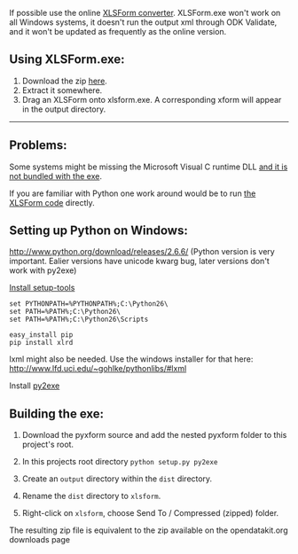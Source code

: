 If possible use the online [XLSForm converter](http://opendatakit.org/use/xlsform/).
XLSForm.exe won't work on all Windows systems, it doesn't run the output xml through ODK Validate, and it won't be updated as frequently as the online version.

Using XLSForm.exe:
------------------
1. Download the zip [here](http://opendatakit.org/downloads/download-info/xlsform-for-windows/).
2. Extract it somewhere.
3. Drag an XLSForm onto xlsform.exe. A corresponding xform will appear in the output directory.

___________________________________


Problems:
---------

Some systems might be missing the Microsoft Visual C runtime DLL [and it is not bundled with the exe](http://www.py2exe.org/index.cgi/Tutorial#A5.ProvidingtheMicrosoftVisualCruntimeDLL).

If you are familiar with Python one work around would be to run [the XLSForm code](https://github.com/UW-ICTD/pyxform) directly.

Setting up Python on Windows:
-----------------------------

http://www.python.org/download/releases/2.6.6/
(Python version is very important. Ealier versions have unicode kwarg bug, later versions don't work with py2exe)

[Install setup-tools](http://pypi.python.org/pypi/setuptools)

```Shell
set PYTHONPATH=%PYTHONPATH%;C:\Python26\
set PATH=%PATH%;C:\Python26\
set PATH=%PATH%;C:\Python26\Scripts
```

```
easy_install pip
pip install xlrd
```

lxml might also be needed. Use the windows installer for that here:
http://www.lfd.uci.edu/~gohlke/pythonlibs/#lxml

Install [py2exe](http://sourceforge.net/projects/py2exe/files/py2exe/0.6.9/)

Building the exe:
-----------------

1. Download the pyxform source and add the nested pyxform folder to this project's root.

2. In this projects root directory `python setup.py py2exe`

3. Create an `output` directory within the `dist` directory.

4. Rename the `dist` directory to `xlsform`.

5. Right-click on `xlsform`, choose Send To / Compressed (zipped) folder.  

The resulting zip file is equivalent to the zip available on the opendatakit.org downloads page
